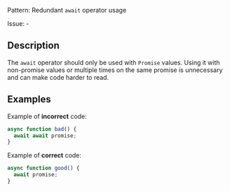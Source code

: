 Pattern: Redundant `await` operator usage

Issue: -

## Description

The `await` operator should only be used with `Promise` values. Using it with non-promise values or multiple times on the same promise is unnecessary and can make code harder to read.

## Examples

Example of **incorrect** code:
```javascript
async function bad() {
  await await promise;
}
```

Example of **correct** code:
```javascript
async function good() {
  await promise;
}
```